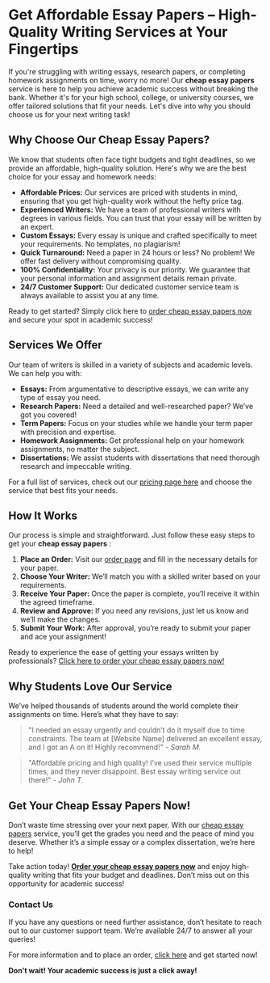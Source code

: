 # Get Affordable Essay Papers – High-Quality Writing Services at Your Fingertips

If you're struggling with writing essays, research papers, or completing homework assignments on time, worry no more! Our **cheap essay papers** service is here to help you achieve academic success without breaking the bank. Whether it's for your high school, college, or university courses, we offer tailored solutions that fit your needs. Let's dive into why you should choose us for your next writing task!

## Why Choose Our Cheap Essay Papers?

We know that students often face tight budgets and tight deadlines, so we provide an affordable, high-quality solution. Here's why we are the best choice for your essay and homework needs:

- **Affordable Prices:** Our services are priced with students in mind, ensuring that you get high-quality work without the hefty price tag.
- **Experienced Writers:** We have a team of professional writers with degrees in various fields. You can trust that your essay will be written by an expert.
- **Custom Essays:** Every essay is unique and crafted specifically to meet your requirements. No templates, no plagiarism!
- **Quick Turnaround:** Need a paper in 24 hours or less? No problem! We offer fast delivery without compromising quality.
- **100% Confidentiality:** Your privacy is our priority. We guarantee that your personal information and assignment details remain private.
- **24/7 Customer Support:** Our dedicated customer service team is always available to assist you at any time.

Ready to get started? Simply click here to [order cheap essay papers now](https://tinyurl.com/topessay?keyword=cheap+essay+papers) and secure your spot in academic success!

## Services We Offer

Our team of writers is skilled in a variety of subjects and academic levels. We can help you with:

- **Essays:** From argumentative to descriptive essays, we can write any type of essay you need.
- **Research Papers:** Need a detailed and well-researched paper? We’ve got you covered!
- **Term Papers:** Focus on your studies while we handle your term paper with precision and expertise.
- **Homework Assignments:** Get professional help on your homework assignments, no matter the subject.
- **Dissertations:** We assist students with dissertations that need thorough research and impeccable writing.

For a full list of services, check out our [pricing page here](https://tinyurl.com/topessay?keyword=cheap+essay+papers) and choose the service that best fits your needs.

## How It Works

Our process is simple and straightforward. Just follow these easy steps to get your **cheap essay papers** :

1. **Place an Order:** Visit our [order page](https://tinyurl.com/topessay?keyword=cheap+essay+papers) and fill in the necessary details for your paper.
2. **Choose Your Writer:** We’ll match you with a skilled writer based on your requirements.
3. **Receive Your Paper:** Once the paper is complete, you’ll receive it within the agreed timeframe.
4. **Review and Approve:** If you need any revisions, just let us know and we’ll make the changes.
5. **Submit Your Work:** After approval, you’re ready to submit your paper and ace your assignment!

Ready to experience the ease of getting your essays written by professionals? [Click here to order your cheap essay papers now!](https://tinyurl.com/topessay?keyword=cheap+essay+papers)

## Why Students Love Our Service

We’ve helped thousands of students around the world complete their assignments on time. Here’s what they have to say:

> "I needed an essay urgently and couldn’t do it myself due to time constraints. The team at [Website Name] delivered an excellent essay, and I got an A on it! Highly recommend!" - _Sarah M._

> "Affordable pricing and high quality! I’ve used their service multiple times, and they never disappoint. Best essay writing service out there!" - _John T._

## Get Your Cheap Essay Papers Now!

Don’t waste time stressing over your next paper. With our [cheap essay papers](https://tinyurl.com/topessay?keyword=cheap+essay+papers) service, you’ll get the grades you need and the peace of mind you deserve. Whether it’s a simple essay or a complex dissertation, we’re here to help!

Take action today! **[Order your cheap essay papers now](https://tinyurl.com/topessay?keyword=cheap+essay+papers)** and enjoy high-quality writing that fits your budget and deadlines. Don’t miss out on this opportunity for academic success!

### Contact Us

If you have any questions or need further assistance, don’t hesitate to reach out to our customer support team. We’re available 24/7 to answer all your queries!

For more information and to place an order, [click here](https://tinyurl.com/topessay?keyword=cheap+essay+papers) and get started now!

**Don't wait! Your academic success is just a click away!**
